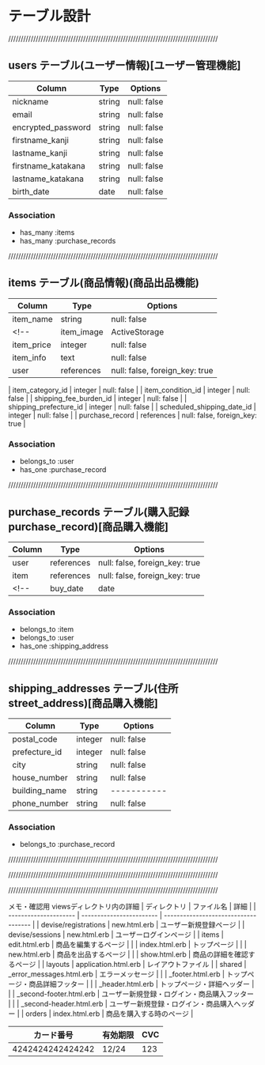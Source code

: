# テーブル設計
////////////////////////////////////////////////////////////////////////////////////

## users テーブル(ユーザー情報)[ユーザー管理機能]

| Column             | Type    | Options     |
| -------------------| ------- | ----------- |
| nickname           | string  | null: false | <!-- ニックネーム -->
| email              | string  | null: false | <!-- メールアドレス -->
| encrypted_password | string  | null: false | <!-- パスワード -->
| firstname_kanji    | string  | null: false | <!-- 苗字(全角) -->
| lastname_kanji     | string  | null: false | <!-- 名前(全角) -->
| firstname_katakana | string  | null: false | <!-- 苗字(全角カタカナ) -->
| lastname_katakana  | string  | null: false | <!-- 名前(全角カタカナ) -->
| birth_date         | date    | null: false | <!-- 誕生日(年月日) -->

### Association

- has_many :items            <!-- 1人のユーザーは、たくさんの商品を出品できる -->
- has_many :purchase_records <!-- 1人のユーザーは、たくさんの商品を購入できる -->
<!-- - has_many :comments         1人のユーザーは、たくさんのコメントを投稿できる -->
<!-- - has_many :rooms, through: room_users ←見本 -->

////////////////////////////////////////////////////////////////////////////////////

## items テーブル(商品情報)(商品出品機能)

| Column                     | Type       | Options                        |
| -------------------------- | ---------- | ------------------------------ |
| item_name                  | string     | null: false                    | <!-- 商品名 -->
<!-- | item_image                 | ActiveStorage  | null: false | 出品画像 ActiveStorageで実装する！ -->
| item_price                 | integer    | null: false                    | <!-- 販売価格 -->
| item_info                  | text       | null: false                    | <!-- 商品の説明 -->
| user                       | references | null: false, foreign_key: true | <!-- 出品者名(item_seller_name, nickname) -->
<!-- 以下はactiveh_hashにて実装の為、integer型・語尾に_idとする -->
| item_category_id           | integer    | null: false                    | <!-- 商品の詳細(カテゴリー) -->
| item_condition_id          | integer    | null: false                    | <!-- 商品の詳細(sales status,商品の状態) -->
| shipping_fee_burden_id     | integer    | null: false                    | <!-- 配送について(配送料の負担) -->
| shipping_prefecture_id     | integer    | null: false                    | <!-- 配送について(prefecture,県,発送元の地域) -->
| scheduled_shipping_date_id | integer    | null: false                    | <!-- 配送について(発送までの日数)(=scheduled delivery,発送予定日,発送日の目安) -->
| purchase_record            | references | null: false, foreign_key: true | <!-- (商品)と(購入記録)を紐付ける為のカラム -->

### Association

- belongs_to :user             <!-- 1つの(出品された)商品は、1人のユーザーによって出品される -->
- has_one    :purchase_record  <!-- 1つの(出品された)商品は、1つの購入記録 -->
<!-- - has_many   :comments         1つの(出品された)商品は、たくさんのコメントを持つ -->
<!-- - has_many   : -->

////////////////////////////////////////////////////////////////////////////////////

## purchase_records テーブル(購入記録purchase_record)[商品購入機能]

| Column   | Type       | Options                        |
| -------- | ---------- | ------------------------------ |
| user     | references | null: false, foreign_key: true | <!-- 購入したユーザー -->
| item     | references | null: false, foreign_key: true | <!-- 購入された商品 -->
<!-- | buy_date | date       | null: false                    | 購入した年月日 【不要！！！】-->

### Association
- belongs_to :item <!-- 1回の購入記録は、1つの商品につき1カウントだけ -->
- belongs_to :user <!-- 1回の購入記録は、1人のユーザーによってカウントされる -->
- has_one    :shipping_address <!-- 1回の購入記録は、1つの配送先 -->

////////////////////////////////////////////////////////////////////////////////////

## shipping_addresses テーブル(住所street_address)[商品購入機能]

| Column                | Type    | Options     |
| --------------------- | ------- | ----------- |
| postal_code           | integer | null: false | <!-- 配送先(郵便番号) -->
| prefecture_id         | integer | null: false | <!-- 配送先(都道府県) activeh_hashにて実装の為、integer型・語尾に_idとする-->
| city                  | string  | null: false | <!-- 配送先(市区町村) -->
| house_number          | string  | null: false | <!-- 配送先(丁目・番地・号) -->
| building_name         | string  | ----------- | <!-- 配送先(建物名) -->
| phone_number          | string  | null: false | <!-- 配送先(電話番号) integerだと先頭の0が消えてしまう為、string型とする-->

### Association
- belongs_to :purchase_record <!-- 1つの配送先は、1回の購入記録につき1つ -->
<!-- - has_one :item            1つの配送先は、1つの商品につき1つ 【不要！！！！】-->

////////////////////////////////////////////////////////////////////////////////////

<!-- ## comments テーブル

| Column | Type       | Options                        |
| ------ | ---------- | ------------------------------ |
| user   | references | null: false, foreign_key: true |
| item   | references | null: false, foreign_key: true |
| text   | string     | null: false                    |

### Association

<!-- belongs_to :item itemsテーブルとのアソシエーション -->
<!-- - belongs_to :user usersテーブルとのアソシエーション -->

////////////////////////////////////////////////////////////////////////////////////

<!-- 使用禁止！！！！！！！ -->
<!-- ## credits テーブル(クレジット情報)[商品購入機能] -->
<!-- | Column                | Type    | Options     | -->
<!-- | --------------------- | ------- | ----------- | <!-- クレジット = token > -->
<!-- | credit_card_number    | integer | null: false | クレジットカード情報(カード情報(番号)) -->
<!-- | expiration_date_month | integer | null: false | クレジットカード情報(有効期限(月)) -->
<!-- | expiration_date_year  | integer | null: false | クレジットカード情報(有効期限(年)) -->
<!-- | security_code         | integer | null: false | クレジットカード情報(有効期限(年)) -->

<!-- ### Association -->

<!-- - belongs_to :users 1つの(出品された)商品は、1人のユーザーによって出品される -->
<!-- - belongs_to :items 1つの(出品された)商品は、1人のユーザーによって購入される -->

////////////////////////////////////////////////////////////////////////////////////

メモ・確認用
viewsディレクトリ内の詳細
| ディレクトリ            | ファイル名                 | 詳細                                 |
| --------------------- | ------------------------ | ------------------------------------ |
| devise/registrations  | new.html.erb             | ユーザー新規登録ページ                   |
| devise/sessions       | new.html.erb             | ユーザーログインページ                   |
| items                 | edit.html.erb            | 商品を編集するページ                     |
|                       | index.html.erb           | トップページ                           |
|                       | new.html.erb             | 商品を出品するページ                     |
|                       | show.html.erb            | 商品の詳細を確認するページ                |
| layouts               | application.html.erb     | レイアウトファイル                       |
| shared                | _error_messages.html.erb | エラーメッセージ                        |
|                       | _footer.html.erb         | トップページ・商品詳細フッター             |
|                       | _header.html.erb         | トップページ・詳細ヘッダー                |
|                       | _second-footer.html.erb  | ユーザー新規登録・ログイン・商品購入フッター |
|                       | _second-header.html.erb  | ユーザー新規登録・ログイン・商品購入ヘッダー |
| orders                | index.html.erb           | 商品を購入する時のページ                  |

| カード番号         | 有効期限 | CVC |
| ---------------- | ------- | --- |
| 4242424242424242 | 12/24   | 123 |